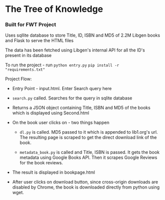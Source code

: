 # The Tree of Knowledge 

### Built for FWT Project

Uses sqllite database to store Title, ID, ISBN and MD5 of 2.2M Libgen books and Flask to serve the HTML files

The data has been fetched using Libgen's internal API for all the ID's present in its database

To run the project - run ```python entry.py```
```pip install -r "requirements.txt"```

Project Flow:

* Entry Point - input.html. Enter Search query here

* ```search.py``` called. Searches for the query in sqlite database

* Returns a JSON object containing Title, ISBN and MD5 of the books which is displayed using Second.html

* On the book user clicks on - two things happen

  * ```dl.py``` is called. MD5 passed to it which is appended to lib1.org's url. The resulting page is scraped to get the direct download link of the book.

  * ```metadata_book.py``` is called and Title, ISBN is passed. It gets the book metadata using Google Books API. Then it scrapes Google Reviews for the book reviews.

* The result is displayed in bookpage.html

* After user clicks on download button, since cross-origin downloads are disabled by Chrome, the book is downloaded directly from python using wget.

